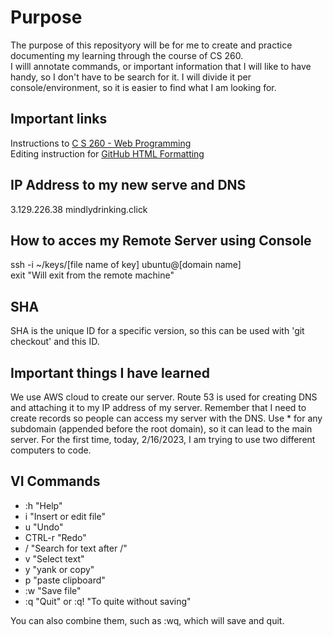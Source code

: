 # Purpose

The purpose of this reposityory will be for me to create and practice documenting my learning through the course of CS 260. <br> 
I willl annotate commands, or important information that I will like to have handy, so I don't have to be search for it. I will divide it per console/environment, so it is easier to find what I am looking for.

## Important links
Instructions to [C S 260 - Web Programming](https://github.com/webprogramming260/.github/blob/main/profile/instructionTopics.md#readme) <br> 
Editing instruction for [GitHub HTML Formatting](https://github.com/webprogramming260/.github/blob/main/profile/essentials/devAndProd/devAndProd.md)

## IP Address to my new serve and DNS
3.129.226.38
mindlydrinking.click

## How to acces my Remote Server using Console
ssh -i ~/keys/[file name of key] ubuntu@[domain name] <br>
exit  "Will exit from the remote machine"

##  SHA
SHA is the unique ID for a specific version, so this can be used with 'git checkout' and this ID.

## Important things I have learned
We use AWS cloud to create our server.
Route 53 is used for creating DNS and attaching it to my IP address of my server. Remember that I need to create records so people can access my server with the DNS. Use * for any subdomain (appended before the root domain), so it can lead to the main server.
For the first time, today, 2/16/2023, I am trying to use two different computers to code.

## VI Commands
- :h "Help"
- i "Insert or edit file"
- u "Undo"
- CTRL-r "Redo"
- / "Search for text after /"
- v "Select text"
- y "yank or copy"
- p "paste clipboard"
- :w "Save file"
- :q "Quit" or :q! "To quite without saving"

You can also combine them, such as :wq, which will save and quit.